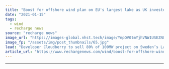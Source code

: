 ```yaml
---
title: "Boost for offshore wind plan on EU's largest lake as UK investor buys majority stake"
date: "2021-01-15"
tags: 
  - wind
  - recharge news
source: "recharge news"
image_url: "https://images-global.nhst.tech/image/YmpOV0tmYjhVNW1USEZNQ3lHbVNINDduVVdxTjJTeHhRSjdPYWQrYitJdz0=/nhst/binary/898e2629e17bb1e0f9d8044a4a3a65ae"
image_fp: "/assets/img/post_thumbnails/65.jpg"
lead: "Developer Cloudberry to sell 80% of 100MW project on Sweden’s Lake Vänern to funds managed by Downing LLP for around $35m"
article_url: "https://www.rechargenews.com/wind/boost-for-offshore-wind-plan-on-eus-largest-lake-as-uk-investor-buys-majority-stake/2-1-945488"
---
```


---
